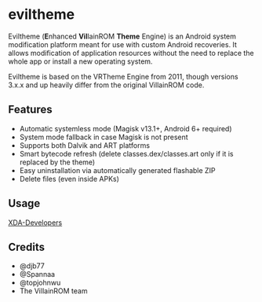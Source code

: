 # eviltheme

Eviltheme (**E**nhanced **Vil**lainROM **Theme** Engine) is an Android system modification platform meant for use with custom Android recoveries.
It allows modification of application resources without the need to replace the whole app or install a new operating system.

Eviltheme is based on the VRTheme Engine from 2011, though versions 3.x.x and up heavily differ from the original VillainROM code.

## Features

- Automatic systemless mode (Magisk v13.1+, Android 6+ required)
- System mode fallback in case Magisk is not present
- Supports both Dalvik and ART platforms
- Smart bytecode refresh (delete classes.dex/classes.art only if it is replaced by the theme)
- Easy uninstallation via automatically generated flashable ZIP
- Delete files (even inside APKs)

## Usage

[XDA-Developers](https://forum.xda-developers.com/showthread.php?t=2774436)

## Credits

- @djb77
- @Spannaa
- @topjohnwu
- The VillainROM team

